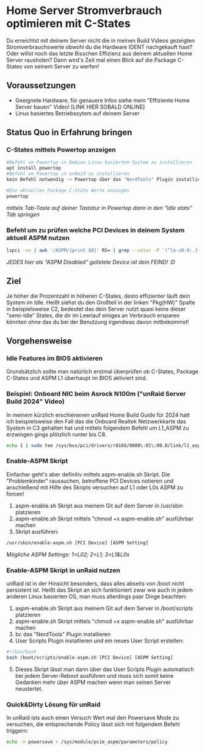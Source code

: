 # Home Server Stromverbrauch optimieren mit C-States
Du erreichtst mit deinem Server nicht die in meinen Build Videos gezeigten Stromverbrauchswerte obwohl du die Hardware IDENT nachgekauft hast? Oder willst noch das letzte Bisschen Effizienz aus deinem aktuellen Home Server rausholen? Dann wird's Zeit mal einen Blick auf die Package C-States von seinem Server zu werfen!

## Voraussetzungen

- Geeignete Hardware, für genauere Infos siehe mein "Effiziente Home Server bauen" Video! [LINK HIER SOBALD ONLINE]
- Linux basiertes Betriebssytem auf deinem Server

## Status Quo in Erfahrung bringen

### C-States mittels Powertop anzeigen

```bash
#Befehl um Powertop in Debian Linux basiertem System zu installieren
apt install powertop
#Befehl um Powertop in unRaid zu installieren
kein Befehl notwendig -> Powertop über das "NerdTools" Plugin installieren!

#Die aktuellen Package C-State Werte anzeigen
powertop
```
*mittels Tab-Taste auf deiner Tastatur in Powertop dann in den "Idle stats" Tab springen*

### Befehl um zu prüfen welche PCI Devices in deinem System aktuell ASPM nutzen

```bash
lspci -vv | awk '/ASPM/{print $0}' RS= | grep --color -P '(^[a-z0-9:.]+|ASPM )'
```

*JEDES hier als “ASPM Disabled” gelistete Device ist dein FEIND! :D*

## Ziel
Je höher die Prozentzahl in höheren C-States, desto effizienter läuft dein System im Idle. Heißt siehst du den Großteil in der linken "Pkg(HW)" Spalte in beispielsweise C2, bedeutet das dein Server nutzt quasi keine dieser "semi-Idle" States, die dir im Leerlauf einiges an Verbrauch ersparen könnten ohne das du bei der Benutzung irgendwas davon mitbekommst!

## Vorgehensweise

### Idle Features im BIOS aktivieren
Grundsätzlich sollte man natürlich erstmal überprüfen ob C-States, Package C-States und ASPM L1 überhaupt im BIOS aktiviert sind.

### Beispiel: Onboard NIC beim Asrock N100m ("unRaid Server Build 2024" Video)
In meinem kürzlich erschienenen unRaid Home Build Guide für 2024 hatt ich beispielsweise den Fall das die Onboard Realtek Netzwerkkarte das System in C3 gehalten hat und mittels folgendem Befehl um L1_ASPM zu erzwingen gings plötzlich runter bis C8.
```bash
echo 1 | sudo tee /sys/bus/pci/drivers/r8169/0000\:01\:00.0/link/l1_aspm
```

### Enable-ASPM Skript
Einfacher geht's aber definitiv mittels aspm-enable.sh Skript. Die "Problemkinder" raussuchen, betroffene PCI Devices notieren und anschleßend mit Hilfe des Skripts versuchen auf L1 oder L0s ASPM zu forcen!
1. aspm-enable.sh Skript aus meinem Git auf dem Server in /usr/sbin platzieren
2. aspm-enable.sh Skript mittels "chmod +x aspm-enable.sh" ausführbar machen
3. Skript ausführen:
```bash
/usr/sbin/enable-aspm.sh [PCI Device] [ASPM Setting]
```
*Mögliche ASPM Settings: 1=L02; 2=L1; 3=L1&L0s*

### Enable-ASPM Skript in unRaid nutzen
unRaid ist in der Hinsicht besonders, dass alles abseits von /boot nicht persistent ist. Heißt das Skript an sich funktioniert zwar wie auch in jedem anderen Linux basierten OS, man muss allerdings paar Dinge beachten:
1. aspm-enable.sh Skript aus meinem Git auf dem Server in /boot/scripts platzieren
2. aspm-enable.sh Skript mittels "chmod +x aspm-enable.sh" ausführbar machen
3. bc das "NerdTools" Plugin installieren
4. User Scripts Plugin installieren und ein neues User Script erstellen:
```bash
#!/bin/bash
bash /boot/scripts/enable-aspm.sh [PCI Device] [ASPM Setting]
```
5. Dieses Skript lässt man dann über das User Scripts Plugin automatisch bei jedem Server-Reboot ausführen und muss sich somit keine Gedanken mehr über ASPM machen wenn man seinen Server neustertet.

### Quick&Dirty Lösung für unRaid
In unRaid ists auch einen Versuch Wert mal den Powersave Mode zu versuchen, die entsprechende Policy lässt sich mit folgendem Befehl triggern:
```bash
echo -n powersave > /sys/module/pcie_aspm/parameters/policy
```
